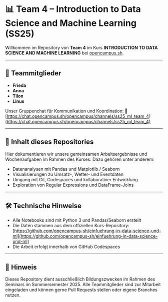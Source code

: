 # 📊 Team 4 – Introduction to Data Science and Machine Learning (SS25)

Willkommen im Repository von **Team 4** im Kurs
**INTRODUCTION TO DATA SCIENCE AND MACHINE LEARNING** bei [opencampus.sh](https://opencampus.sh).

---

## 👥 Teammitglieder

- **Frieda**
- **Anna**
- **Tilon**
- **Linus**

Unser Gruppenchat für Kommunikation und Koordination:
🔗 [https://chat.opencampus.sh/opencampus/channels/ss25_ml_team_4](https://chat.opencampus.sh/opencampus/channels/ss25_ml_team_4)

---

## 📁 Inhalt dieses Repositories

Hier dokumentieren wir unsere gemeinsamen Arbeitsergebnisse und Wochenaufgaben im Rahmen des Kurses.
Dazu gehören unter anderem:

- Datenanalysen mit Pandas und Matplotlib / Seaborn
- Visualisierungen zu Umsatz-, Wetter- und Eventdaten
- Umgang mit Git, Codespaces und kollaborativer Entwicklung
- Exploration von Regular Expressions und DataFrame-Joins

---

## 🛠️ Technische Hinweise

- Alle Notebooks sind mit Python 3 und Pandas/Seaborn erstellt
- Die Daten stammen aus dem offiziellen Kurs-Repository:
  [https://github.com/opencampus-sh/einfuehrung-in-data-science-und-ml](https://github.com/opencampus-sh/einfuehrung-in-data-science-und-ml)
- Die Arbeit erfolgt innerhalb von GitHub Codespaces

---

## 📌 Hinweis

Dieses Repository dient ausschließlich Bildungszwecken im Rahmen des Seminars im Sommersemester 2025.
Alle Teammitglieder sind zur Mitarbeit eingeladen und können gerne Pull Requests stellen oder eigene Branches nutzen.
